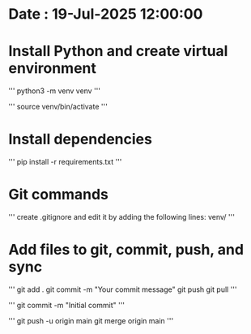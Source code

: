 # Date : 19-Jul-2025 12:00:00

# Install Python and create virtual environment

'''
python3 -m venv venv
'''

'''
source venv/bin/activate
'''

# Install dependencies

'''
pip install -r requirements.txt
'''

# Git commands

'''
create .gitignore and edit it by adding the following lines:
venv/
'''

# Add files to git, commit, push, and sync

'''
git add .
git commit -m "Your commit message"
git push
git pull
'''

'''
git commit -m "Initial commit"
'''

'''
git push -u origin main
git merge origin main
'''
